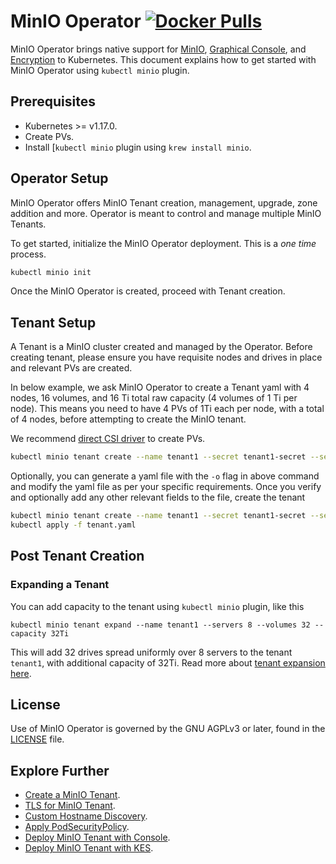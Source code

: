 # MinIO Operator [![Docker Pulls](https://img.shields.io/docker/pulls/minio/k8s-operator.svg?maxAge=604800)](https://hub.docker.com/r/minio/k8s-operator)

MinIO Operator brings native support for [MinIO](https://github.com/minio/minio), [Graphical Console](https://github.com/minio/console), and [Encryption](https://github.com/minio/kes) to Kubernetes. This document explains how to get started with MinIO Operator using `kubectl minio` plugin.

## Prerequisites

- Kubernetes >= v1.17.0.
- Create PVs.
- Install [`kubectl minio` plugin using `krew install minio`.

## Operator Setup

MinIO Operator offers MinIO Tenant creation, management, upgrade, zone addition and more. Operator is meant to control and manage multiple MinIO Tenants.

To get started, initialize the MinIO Operator deployment. This is a _one time_ process.

```sh
kubectl minio init
```

Once the MinIO Operator is created, proceed with Tenant creation.

## Tenant Setup

A Tenant is a MinIO cluster created and managed by the Operator. Before creating tenant, please ensure you have requisite nodes and drives in place and relevant PVs are created.

In below example, we ask MinIO Operator to create a Tenant yaml with 4 nodes, 16 volumes, and 16 Ti total raw capacity (4 volumes of 1 Ti per node). This means you need to have 4 PVs of 1Ti each per node, with a total of 4 nodes, before attempting to create the MinIO tenant.

We recommend [direct CSI driver](https://github.com/minio/operator/blob/master/docs/using-direct-csi.md) to create PVs.

```sh
kubectl minio tenant create --name tenant1 --secret tenant1-secret --servers 4 --volumes 16 --capacity 16Ti
```

Optionally, you can generate a yaml file with the `-o` flag in above command and modify the yaml file as per your specific requirements. Once you verify and optionally add any other relevant fields to the file, create the tenant

```sh
kubectl minio tenant create --name tenant1 --secret tenant1-secret --servers 4 --volumes 16 --capacity 16Ti -o > tenant.yaml
kubectl apply -f tenant.yaml
```

## Post Tenant Creation

### Expanding a Tenant

You can add capacity to the tenant using `kubectl minio` plugin, like this

```
kubectl minio tenant expand --name tenant1 --servers 8 --volumes 32 --capacity 32Ti
```

This will add 32 drives spread uniformly over 8 servers to the tenant `tenant1`, with additional capacity of 32Ti. Read more about [tenant expansion here](https://github.com/minio/operator/blob/master/docs/expansion.md).

## License

Use of MinIO Operator is governed by the GNU AGPLv3 or later, found in the [LICENSE](./LICENSE) file.

## Explore Further

- [Create a MinIO Tenant](https://github.com/minio/operator#create-a-minio-instance).
- [TLS for MinIO Tenant](https://github.com/minio/operator/blob/master/docs/tls.md).
- [Custom Hostname Discovery](https://github.com/minio/operator/blob/master/docs/custom-name-templates.md).
- [Apply PodSecurityPolicy](https://github.com/minio/operator/blob/master/docs/pod-security-policy.md).
- [Deploy MinIO Tenant with Console](https://github.com/minio/operator/blob/master/docs/console.md).
- [Deploy MinIO Tenant with KES](https://github.com/minio/operator/blob/master/docs/kes.md).
